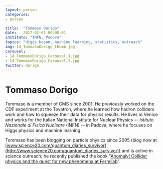 ```yaml
---
layout: person
categories:
- person

title:  "Tommaso Dorigo"
date:   2017-02-01 00:00:01
institute: "INFN, Padova"
topics: "Higgs boson, machine learning, statistics, outreach"
img: 14_TommasoDorigo_thumb.jpg
carousel:
- 14_TommasoDorigo_Carousel_1.jpg
- 14_TommasoDorigo_Carousel_2.jpg
twitter: dorigo
---
```


# Tommaso Dorigo

Tommaso is a member of CMS since 2001. He previously worked on the CDF experiment at the Tevatron, where he learned how hadron colliders work and how to squeeze their data for physics results. He lives in Venice and works for the Italian National Institute for Nuclear Physics -- *Istituto Nazionale di Fisica Nucleare* (INFN) -- in Padova, where he focuses on Higgs physics and machine learning.

Tommaso has been blogging on particle physics since 2005 (blog now at [www.science20.com/quantum_diaries_survivor](http://www.science20.com/quantum_diaries_survivor)) and is active in science outreach; he recently published the book "[Anomaly! Collider physics and the quest for new phenomena at Fermilab](http://www.worldscientific.com/worldscibooks/10.1142/q0032)".
